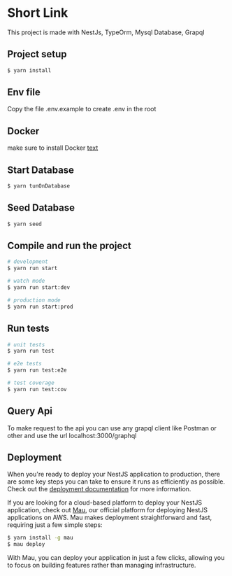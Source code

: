 # Short Link #

This project is made with NestJs, TypeOrm, Mysql Database, Grapql

## Project setup

```bash
$ yarn install
```

## Env file

Copy the file .env.example to create .env in the root 

## Docker

make sure to install Docker [text](https://docs.docker.com/desktop/install/mac-install/)

## Start Database 

```bash
$ yarn tunOnDatabase
```

## Seed Database 

```bash
$ yarn seed
```

## Compile and run the project

```bash
# development
$ yarn run start

# watch mode
$ yarn run start:dev

# production mode
$ yarn run start:prod
```

## Run tests

```bash
# unit tests
$ yarn run test

# e2e tests
$ yarn run test:e2e

# test coverage
$ yarn run test:cov
```

## Query Api

To make request to the api you can use any grapql client like Postman or other and use the url localhost:3000/graphql

## Deployment

When you're ready to deploy your NestJS application to production, there are some key steps you can take to ensure it runs as efficiently as possible. Check out the [deployment documentation](https://docs.nestjs.com/deployment) for more information.

If you are looking for a cloud-based platform to deploy your NestJS application, check out [Mau](https://mau.nestjs.com), our official platform for deploying NestJS applications on AWS. Mau makes deployment straightforward and fast, requiring just a few simple steps:

```bash
$ yarn install -g mau
$ mau deploy
```

With Mau, you can deploy your application in just a few clicks, allowing you to focus on building features rather than managing infrastructure.
